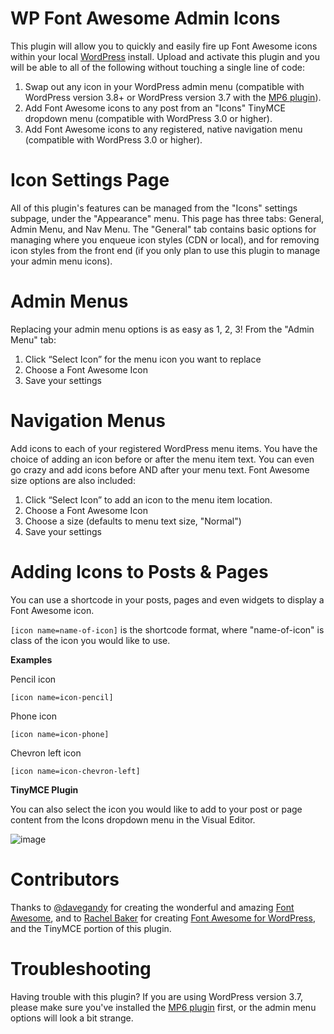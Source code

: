 WP Font Awesome Admin Icons
====================

This plugin will allow you to quickly and easily fire up Font Awesome icons within your local <a href="http://wordpress.org" target="_blank">WordPress</a> install. Upload and activate this plugin and you will be able to all of the following without touching a single line of code:

<ol>
<li>Swap out any icon in your WordPress admin menu (compatible with WordPress version 3.8+ or WordPress version 3.7 with the <a href="http://wordpress.org/plugins/mp6/" target="_blank">MP6 plugin</a>).</li>
<li>Add Font Awesome icons to any post from an "Icons" TinyMCE dropdown menu (compatible with WordPress 3.0 or higher).</li>
<li>Add Font Awesome icons to any registered, native navigation menu (compatible with WordPress 3.0 or higher).</li>
</ol>

Icon Settings Page
==================== 

All of this plugin's features can be managed from the "Icons" settings subpage, under the "Appearance" menu. This page has three tabs: General, Admin Menu, and Nav Menu. The "General" tab contains basic options for managing where you enqueue icon styles (CDN or local), and for removing icon styles from the front end (if you only plan to use this plugin to manage your admin menu icons).

Admin Menus
==================== 

Replacing your admin menu options is as easy as 1, 2, 3! From the "Admin Menu" tab:

<ol>
<li>Click “Select Icon” for the menu icon you want to replace</li>
<li>Choose a Font Awesome Icon</li>
<li>Save your settings</li>
</ol>

Navigation Menus
==================== 

Add icons to each of your registered WordPress menu items. You have the choice of adding an icon before or after the menu item text. You can even go crazy and add icons before AND after your menu text. Font Awesome size options are also included:

<ol>
<li>Click “Select Icon” to add an icon to the menu item location.</li>
<li>Choose a Font Awesome Icon</li>
<li>Choose a size (defaults to menu text size, "Normal")</li>
<li>Save your settings</li>
</ol>


Adding Icons to Posts &amp; Pages
==================== 

You can use a shortcode in your posts, pages and even widgets to display a Font Awesome icon.

`[icon name=name-of-icon]` is the shortcode format, where "name-of-icon" is class of the icon you would like to use.

**Examples**

Pencil icon

`[icon name=icon-pencil]`

Phone icon

`[icon name=icon-phone]`

Chevron left icon

`[icon name=icon-chevron-left]`

__TinyMCE Plugin__

You can also select the icon you would like to add to your post or page content from the Icons dropdown menu in the Visual Editor.

![image](http://f.cl.ly/items/212e2P0m3g39292p271y/Font-Awesome-TinyMCE-plugin.jpg) 


Contributors
====================

Thanks to <a href="https://github.com/davegandy" target="_blank">@davegandy</a> for creating the wonderful and amazing <a href="http://fortawesome.github.io/Font-Awesome/" target="_blank">Font Awesome</a>, and to <a href="http://rachelbaker.me" target="_blank">Rachel Baker</a> for creating <a href="http://wordpress.org/plugins/font-awesome/" target="_blank">Font Awesome for WordPress</a>, and the TinyMCE portion of this plugin.

Troubleshooting
====================

Having trouble with this plugin? If you are using WordPress version 3.7, please make sure you've installed the <a href="http://wordpress.org/plugins/mp6/" target="_blank">MP6 plugin</a> first, or the admin menu options will look a bit strange.
